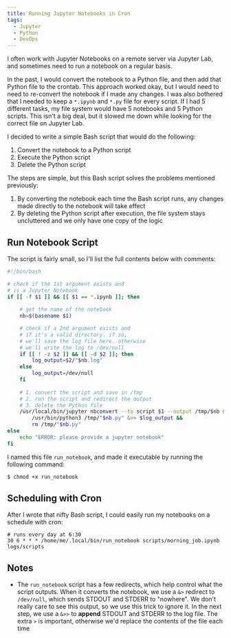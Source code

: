 ```yaml
---
title: Running Jupyter Notebooks in Cron
tags:
  - Jupyter
  - Python
  - DevOps
---
```


I often work with Jupyter Notebooks on a remote server via Jupyter Lab, and sometimes need to run a notebook on a regular basis.

In the past, I would convert the notebook to a Python file, and then add that Python file to the crontab. This approach worked okay, but I would need to need to re-convert the notebook if I made any changes. I was also bothered that I needed to keep a `*.ipynb` and `*.py` file for every script. If I had 5 different tasks, my file system would have 5 notebooks and 5 Python scripts. This isn't a big deal, but it slowed me down while looking for the correct file on Jupyter Lab.

I decided to write a simple Bash script that would do the following:
1. Convert the notebook to a Python script
2. Execute the Python script
3. Delete the Python script

The steps are simple, but this Bash script solves the problems mentioned previously:
1. By converting the notebook each time the Bash script runs, any changes made directly to the notebook will take effect
2. By deleting the Python script after execution, the file system stays uncluttered and we only have one copy of the logic

## Run Notebook Script

The script is fairly small, so I'll list the full contents below with comments:
```bash
#!/bin/bash

# check if the 1st argument exists and 
# is a Jupyter Notebook
if [[ -f $1 ]] && [[ $1 == *.ipynb ]]; then
    
    # get the name of the notebook
    nb=$(basename $1)

    # check if a 2nd argument exists and 
    # if it's a valid directory. if so,
    # we'll save the log file here. otherwise
    # we'll write the log to /dev/null
    if [[ ! -z $2 ]] && [[ -d $2 ]]; then
        log_output=$2/"$nb.log"
    else
        log_output=/dev/null
    fi
    
    # 1. convert the script and save in /tmp
    # 2. run the script and redirect the output
    # 3. delete the Python file
    /usr/local/bin/jupyter nbconvert --to script $1 --output /tmp/$nb &> /dev/null &&
        /usr/bin/python3 /tmp/"$nb.py" &>> $log_output &&
        rm /tmp/"$nb.py"
else
    echo "ERROR: please provide a jupyter notebook"
fi
```

I named this file `run_notebook`, and made it executable by running the following command:
```bash
$ chmod +x run_notebook
```

## Scheduling with Cron

After I wrote that nifty Bash script, I could easily run my notebooks on a schedule with cron:
```cron
# runs every day at 6:30
30 6 * * * /home/me/.local/bin/run_notebook scripts/morning_job.ipynb logs/scripts
```

## Notes
* The `run_notebook` script has a few redirects, which help control what the script outputs. When it converts the notebook, we use a `&>` redirect to `/dev/null`, which sends STDOUT and STDERR to "nowhere". We don't really care to see this output, so we use this trick to ignore it. In the next step, we use a `&>>` to **append** STDOUT and STDERR to the log file. The extra `>` is important, otherwise we'd replace the contents of the file each time

